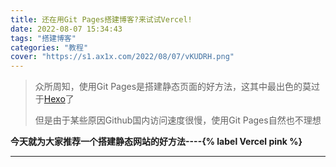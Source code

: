 ```yaml
---
title: 还在用Git Pages搭建博客?来试试Vercel!
date: 2022-08-07 15:34:43
tags: "搭建博客"
categories: "教程"
cover: "https://s1.ax1x.com/2022/08/07/vKUDRH.png"
---
```


<blockquote>
  <p>众所周知，使用Git Pages是搭建静态页面的好方法，这其中最出色的莫过于<a href="https://hexo.io/">Hexo</a>了</p>
  <p>但是由于某些原因Github国内访问速度很慢，使用Git Pages自然也不理想</p>

</blockquote>

<strong>今天就为大家推荐一个搭建静态网站的好方法----{% label Vercel pink %}</strong>

<hr> </hr>

